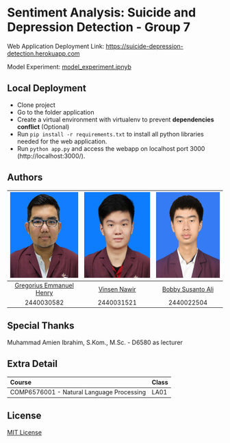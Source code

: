 # Sentiment Analysis: Suicide and Depression Detection - Group 7

Web Application Deployment Link: https://suicide-depression-detection.herokuapp.com

Model Experiment: [model_experiment.ipnyb](model_experiment.ipynb)

## Local Deployment
  * Clone project
  * Go to the folder application
  * Create a virtual environment with virtualenv to prevent **dependencies conflict** (Optional)
  * Run `pip install -r requirements.txt` to install all python libraries needed for the web application.
  * Run `python app.py` and access the webapp on localhost port 3000 (http://localhost:3000/).

## Authors
|            <img src="assets/github/2440030582.jpg" height="200px"/>                         |       <img src="assets/github/2440031521.jpg" height="200px"/>       |       <img src="assets/github/2440022504.jpg" height="200px"/>          | 
| :--------------------------------------------------------------------------------------:    | :------------------------------------------------------------------: | :----------------------------------------------------------------------:| 
|                             [Gregorius Emmanuel Henry](https://github.com/jfcjaya)          |                    [Vinsen Nawir](https://github.com/VinsenN)        |          [Bobby Susanto Ali](https://github.com/bobbysusantoali)        | 
|                                    2440030582                                               |                     2440031521                                       |                     2440022504                                          | 


## Special Thanks
Muhammad Amien Ibrahim, S.Kom., M.Sc. - D6580 as lecturer

## Extra Detail
| Course                                     | Class |
| :----------------------------------------  | :---- |
| COMP6576001 - Natural Language Processing  | LA01  |

## License
[MIT License](LICENSE)
